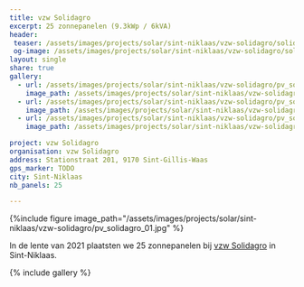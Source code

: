 ```yaml
---
title: vzw Solidagro
excerpt: 25 zonnepanelen (9.3kWp / 6kVA)
header:
 teaser: /assets/images/projects/solar/sint-niklaas/vzw-solidagro/solidagro_001.png
 og-image: /assets/images/projects/solar/sint-niklaas/vzw-solidagro/solidagro_001.png
layout: single
share: true
gallery:
  - url: /assets/images/projects/solar/sint-niklaas/vzw-solidagro/pv_solidagro_02.jpg
    image_path: /assets/images/projects/solar/sint-niklaas/vzw-solidagro/pv_solidagro_02.jpg
  - url: /assets/images/projects/solar/sint-niklaas/vzw-solidagro/pv_solidagro_03.jpg
    image_path: /assets/images/projects/solar/sint-niklaas/vzw-solidagro/pv_solidagro_03.jpg
  - url: /assets/images/projects/solar/sint-niklaas/vzw-solidagro/pv_solidagro_04.jpg
    image_path: /assets/images/projects/solar/sint-niklaas/vzw-solidagro/pv_solidagro_03.jpg

project: vzw Solidagro
organisation: vzw Solidagro
address: Stationstraat 201, 9170 Sint-Gillis-Waas
gps_marker: TODO
city: Sint-Niklaas
nb_panels: 25

---
```


{%include figure image_path="/assets/images/projects/solar/sint-niklaas/vzw-solidagro/pv_solidagro_01.jpg" %}

In de lente van 2021 plaatsten we 25 zonnepanelen bij
[vzw Solidagro](https://www.solidagro.be) in Sint-Niklaas.

{% include gallery %}
